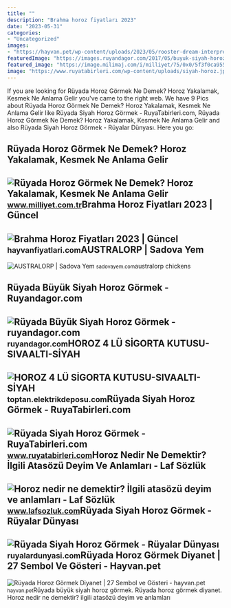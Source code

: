 ```yaml
---
title: ""
description: "Brahma horoz fiyatları 2023"
date: "2023-05-31"
categories:
- "Uncategorized"
images:
- "https://hayvan.pet/wp-content/uploads/2023/05/rooster-dream-interpretation.jpg"
featuredImage: "https://images.ruyandagor.com/2017/05/buyuk-siyah-horoz-gormek-1740.jpg"
featured_image: "https://image.milimaj.com/i/milliyet/75/0x0/5f3f0ca95542811198bd77db.jpg"
image: "https://www.ruyatabirleri.com/wp-content/uploads/siyah-horoz.jpg"
---
```


If you are looking for Rüyada Horoz Görmek Ne Demek? Horoz Yakalamak, Kesmek Ne Anlama Gelir you've came to the right web. We have 9 Pics about Rüyada Horoz Görmek Ne Demek? Horoz Yakalamak, Kesmek Ne Anlama Gelir like Rüyada Siyah Horoz Görmek - RuyaTabirleri.com, Rüyada Horoz Görmek Ne Demek? Horoz Yakalamak, Kesmek Ne Anlama Gelir and also Rüyada Siyah Horoz Görmek - Rüyalar Dünyası. Here you go:

Rüyada Horoz Görmek Ne Demek? Horoz Yakalamak, Kesmek Ne Anlama Gelir
---------------------------------------------------------------------

 ![Rüyada Horoz Görmek Ne Demek? Horoz Yakalamak, Kesmek Ne Anlama Gelir](https://image.milimaj.com/i/milliyet/75/0x0/5f3f0ca95542811198bd77db.jpg) <small>www.milliyet.com.tr</small>Brahma Horoz Fiyatları 2023 | Güncel
------------------------------------

 ![Brahma Horoz Fiyatları 2023 | Güncel](https://hayvanfiyatlari.com/wp-content/uploads/2022/08/Brahma-Horoz-Fiyatlari.jpg) <small>hayvanfiyatlari.com</small>AUSTRALORP | Sadova Yem
-----------------------

 ![AUSTRALORP | Sadova Yem](http://sadovayem.com/resim/upload/sb2013.jpg) <small>sadovayem.com</small>australorp chickens

Rüyada Büyük Siyah Horoz Görmek - Ruyandagor.com
------------------------------------------------

 ![Rüyada Büyük Siyah Horoz Görmek - ruyandagor.com](https://images.ruyandagor.com/2017/05/buyuk-siyah-horoz-gormek-1740.jpg) <small>ruyandagor.com</small>HOROZ 4 LÜ SİGORTA KUTUSU-SIVAALTI-SİYAH
----------------------------------------

 ![HOROZ 4 LÜ SİGORTA KUTUSU-SIVAALTI-SİYAH](https://st1.myideasoft.com/idea/cn/68/myassets/products/474/600001401.jpg?revision=1523955294) <small>toptan.elektrikdeposu.com</small>Rüyada Siyah Horoz Görmek - RuyaTabirleri.com
---------------------------------------------

 ![Rüyada Siyah Horoz Görmek - RuyaTabirleri.com](https://www.ruyatabirleri.com/wp-content/uploads/siyah-horoz.jpg) <small>www.ruyatabirleri.com</small>Horoz Nedir Ne Demektir? İlgili Atasözü Deyim Ve Anlamları - Laf Sözlük
-----------------------------------------------------------------------

 ![Horoz nedir ne demektir? İlgili atasözü deyim ve anlamları - Laf Sözlük](https://4.bp.blogspot.com/-lO9YZJmYeCw/TgMbeTqrwaI/AAAAAAAAA_I/9J9rPAAqAWs/s1600/beyaz_horoz.jpg) <small>www.lafsozluk.com</small>Rüyada Siyah Horoz Görmek - Rüyalar Dünyası
-------------------------------------------

 ![Rüyada Siyah Horoz Görmek - Rüyalar Dünyası](http://ruyalardunyasi.com/wp-content/uploads/2050/06/1-1-768x576.jpeg) <small>ruyalardunyasi.com</small>Rüyada Horoz Görmek Diyanet | 27 Sembol Ve Gösteri - Hayvan.pet
---------------------------------------------------------------

 ![Rüyada Horoz Görmek Diyanet | 27 Sembol ve Gösteri - hayvan.pet](https://hayvan.pet/wp-content/uploads/2023/05/rooster-dream-interpretation.jpg) <small>hayvan.pet</small>Rüyada büyük siyah horoz görmek. Rüyada horoz görmek diyanet. Horoz nedir ne demektir? i̇lgili atasözü deyim ve anlamları
